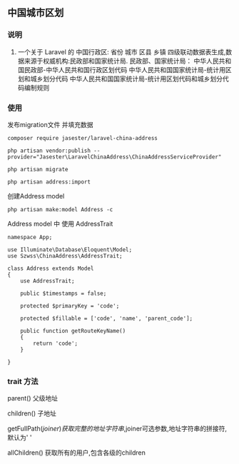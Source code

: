## 中国城市区划

### 说明
1. 一个关于 Laravel 的 中国行政区: 省份 城市 区县 乡镇 四级联动数据表生成,数据来源于权威机构:民政部和国家统计局.
   民政部、国家统计局：
   中华人民共和国民政部-中华人民共和国行政区划代码
   中华人民共和国国家统计局-统计用区划和城乡划分代码
   中华人民共和国国家统计局-统计用区划代码和城乡划分代码编制规则

### 使用

发布migration文件 并填充数据

```
composer require jasester/laravel-china-address
```
```
php artisan vendor:publish --provider="Jasester\LaravelChinaAddress\ChinaAddressServiceProvider"
```
```
php artisan migrate

php artisan address:import
```

创建Address model

```
php artisan make:model Address -c
```

Address model 中 使用 AddressTrait

```
namespace App;

use Illuminate\Database\Eloquent\Model;
use Szwss\ChinaAddress\AddressTrait;

class Address extends Model
{
    use AddressTrait;

    public $timestamps = false;

    protected $primaryKey = 'code';

    protected $fillable = ['code', 'name', 'parent_code'];

    public function getRouteKeyName()
    {
        return 'code';
    }
    
}

```

### trait 方法
parent() 父级地址

children() 子地址

getFullPath($joiner) 获取完整的地址字符串,$joiner可选参数,地址字符串的拼接符,默认为' '

allChildren() 获取所有的用户,包含各级的children
